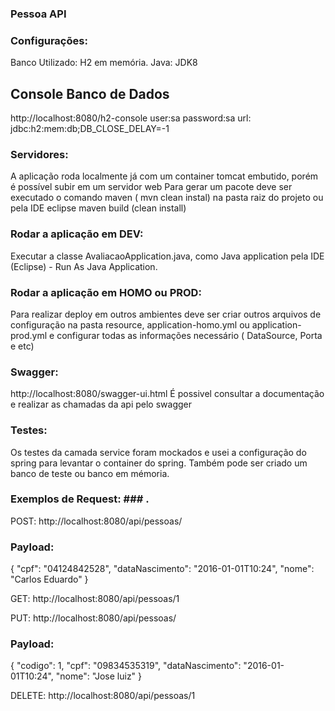 ### Pessoa API ###

### Configurações: ### 
Banco Utilizado: H2 em memória.
Java: JDK8

##  Console Banco de Dados  ## 
http://localhost:8080/h2-console 
user:sa 
password:sa
url: jdbc:h2:mem:db;DB_CLOSE_DELAY=-1


###  Servidores: ### 
A aplicação roda localmente já com um container tomcat embutido, porém é possível subir em um servidor web 
Para gerar um pacote deve ser executado o comando maven ( mvn clean instal) na pasta raiz do projeto ou pela IDE eclipse maven build (clean install)

### Rodar a aplicação em DEV:  ### 
Executar a classe AvaliacaoApplication.java, como Java application pela IDE (Eclipse) - Run As Java Application.

### Rodar a aplicação em HOMO ou PROD: ### 
Para realizar deploy em outros ambientes deve ser criar outros arquivos de configuração na pasta resource, application-homo.yml ou application-prod.yml e configurar todas as informações necessário ( DataSource, Porta e etc)

### Swagger: ### 
http://localhost:8080/swagger-ui.html 
É possivel consultar a documentação e realizar as chamadas da api pelo swagger 

### Testes: ### 	
Os testes da camada service foram mockados e usei a configuração do spring para levantar o container do spring.
Também pode ser criado um banco de teste ou banco em mémoria.



### Exemplos de Request: ### .
POST: 
http://localhost:8080/api/pessoas/

### Payload: ###
{
  "cpf": "04124842528",
  "dataNascimento": "2016-01-01T10:24",
  "nome": "Carlos Eduardo"
}


GET: 
http://localhost:8080/api/pessoas/1

PUT: 
http://localhost:8080/api/pessoas/

### Payload: ###
{
  "codigo": 1,
  "cpf": "09834535319",
  "dataNascimento": "2016-01-01T10:24",
  "nome": "Jose luiz"
}

DELETE: 
http://localhost:8080/api/pessoas/1



